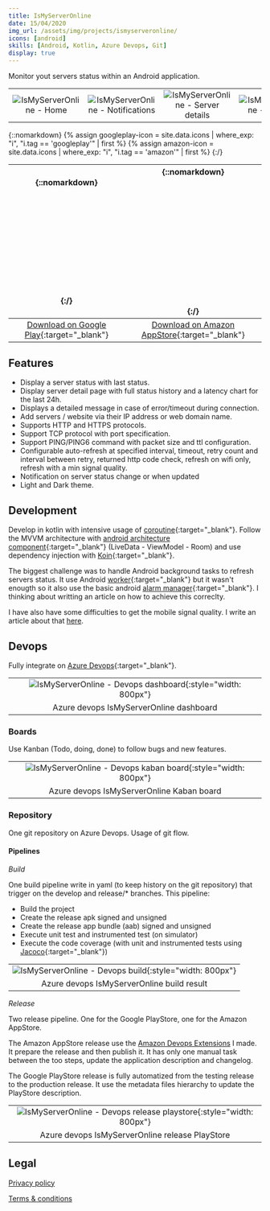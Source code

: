 ```yaml
---
title: IsMyServerOnline
date: 15/04/2020
img_url: /assets/img/projects/ismyserveronline/
icons: [android]
skills: [Android, Kotlin, Azure Devops, Git]
display: true
---
```

Monitor yout servers status within an Android application.

|  |  |  |  |  |
| :-: | :-: | :-: | :-: | :-: |
| ![IsMyServerOnline - Home]({{page.img_url}}screenshot1.png) | ![IsMyServerOnline - Notifications]({{page.img_url}}screenshot2.png) | ![IsMyServerOnline - Server details]({{page.img_url}}screenshot3.png) | ![IsMyServerOnline - Settings]({{page.img_url}}screenshot4.png) | ![IsMyServerOnline - Server configuration]({{page.img_url}}screenshot5.png)

{::nomarkdown}
{% assign googleplay-icon = site.data.icons | where_exp: "i", "i.tag == 'googleplay'" | first %}
{% assign amazon-icon = site.data.icons | where_exp: "i", "i.tag == 'amazon'" | first %}
{:/}

| {::nomarkdown}<svg  role="img" viewBox="0 0 24 24" class="icon big">{{googleplay-icon.svg}}</svg>{:/} | {::nomarkdown}<svg role="img" viewBox="0 0 24 24" class="icon big">{{amazon-icon.svg}}</svg>{:/} |
| :-: | :-: |
| [Download on Google Play](https://play.google.com/store/apps/details?id=com.maoux.ismyserveronline){:target="_blank"} | [Download on Amazon AppStore](https://www.amazon.fr/My-Server-Online-Monitorez-serveurs/dp/B088193K9W/ref=sr_1_1?__mk_fr_FR=%C3%85M%C3%85%C5%BD%C3%95%C3%91&dchild=1&keywords=ismyserveronline&qid=1597831390&s=mobile-apps&sr=1-1){:target="_blank"} |

## Features

- Display a server status with last status.
- Display server detail page with full status history and a latency chart for the last 24h. 
- Displays a detailed message in case of error/timeout during connection. 
- Add servers / website via their IP address or web domain name.
- Supports HTTP and HTTPS protocols.
- Support TCP protocol with port specification.
- Support PING/PING6 command with packet size and ttl configuration.
- Configurable auto-refresh at specified interval, timeout, retry count and interval between retry, returned http code check, refresh on wifi only, refresh with a min signal quality. 
- Notification on server status change or when updated
- Light and Dark theme.

## Development

Develop in kotlin with intensive usage of [coroutine](https://developer.android.com/kotlin/coroutines){:target="_blank"}. Follow the MVVM architecture with [android architecture component](https://developer.android.com/topic/libraries/architecture/){:target="_blank"} (LiveData - ViewModel - Room) and use dependency injection with [Koin](https://insert-koin.io/){:target="_blank"}. 

The biggest challenge was to handle Android background tasks to refresh servers status. It use Android [worker](https://developer.android.com/reference/androidx/work/Worker){:target="_blank"} but it wasn't enougth so it also use the basic android [alarm manager](https://developer.android.com/reference/android/app/AlarmManager){:target="_blank"}.
I thinking about writting an article on how to achieve this correclty. 

I have also have some difficulties to get the mobile signal quality. I write an article about that [here](/blog/2020/08/android-signal-quality). 

## Devops

Fully integrate on [Azure Devops](https://azure.microsoft.com/fr-fr/services/devops/){:target="_blank"}. 

|  |
| :-: |
| ![IsMyServerOnline - Devops dashboard]({{page.img_url}}devops-dashboard.png){:style="width: 800px"} |
| Azure devops IsMyServerOnline dashboard |

### Boards

Use Kanban (Todo, doing, done) to follow bugs and new features. 

|  |
| :-: |
| ![IsMyServerOnline - Devops kaban board]({{page.img_url}}devops-board.png){:style="width: 800px"} |
| Azure devops IsMyServerOnline Kaban board |

### Repository

One git repository on Azure Devops. Usage of git flow. 

#### Pipelines

_Build_ 

One build pipeline write in yaml (to keep history on the git repository) that trigger on the develop and release/* branches. 
This pipeline: 
- Build the project 
- Create the release apk signed and unsigned
- Create the release app bundle (aab) signed and unsigned
- Execute unit test and instrumented test (on simulator)
- Execute the code coverage (with unit and instrumented tests using [Jacoco](https://www.jacoco.org/jacoco/){:target="_blank"})

|  |
| :-: |
| ![IsMyServerOnline - Devops build]({{page.img_url}}devops-build.png){:style="width: 800px"} |
| Azure devops IsMyServerOnline build result |

_Release_

Two release pipeline. One for the Google PlayStore, one for the Amazon AppStore. 

The Amazon AppStore release use the [Amazon Devops Extensions](/projects/amazondevopsextensions) I made. It prepare the release and then publish it. It has only one manual task between the too steps, update the application description and changelog. 

The Google PlayStore release is fully automatized from the testing release to the production release. It use the metadata files hierarchy to update the PlayStore description. 

|  |
| :-: |
| ![IsMyServerOnline - Devops release playstore]({{page.img_url}}devops-release.png){:style="width: 800px"} |
| Azure devops IsMyServerOnline release PlayStore |

## Legal

[Privacy policy](/projects/ismyserveronline/ismyserveronline-privacy)

[Terms & conditions](/projects/ismyserveronline/ismyserveronline-terms)
